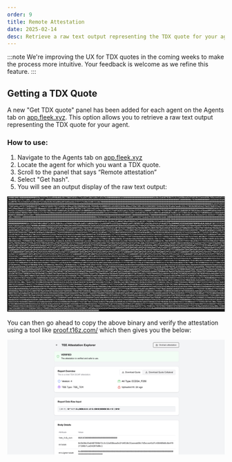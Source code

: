 ```yaml
---
order: 9
title: Remote Attestation
date: 2025-02-14
desc: Retrieve a raw text output representing the TDX quote for your agent.
---
```


:::note
We're improving the UX for TDX quotes in the coming weeks to make the process more intuitive. Your feedback is welcome as we refine this feature.
:::

## Getting a TDX Quote

A new "Get TDX quote" panel has been added for each agent on the Agents tab on [app.fleek.xyz](https://app.fleek.xyz). This option allows you to retrieve a raw text output representing the TDX quote for your agent.

### How to use:

1. Navigate to the Agents tab on [app.fleek.xyz](https://app.fleek.xyz)
2. Locate the agent for which you want a TDX quote.
3. Scroll to the panel that says “Remote attestation”
4. Select "Get hash".
5. You will see an output display of the raw text output:

![quote](./tdx.png)

You can then go ahead to copy the above binary and verify the attestation using a tool like [proof.t16z.com/](https://proof.t16z.com/) which then gives you the below:

![proof](./proof.png)
